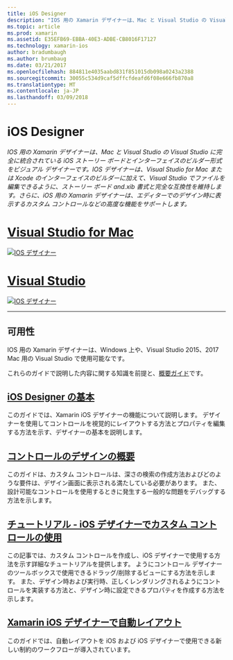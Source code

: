 ```yaml
---
title: iOS Designer
description: "IOS 用の Xamarin デザイナーは、Mac と Visual Studio の Visual Studio に完全に統合されている iOS ストーリー ボードとインターフェイスのビルダー形式をビジュアル デザイナーです。 IOS デザイナーは、Visual Studio for Mac または Xcode のインターフェイスのビルダーに加えて、Visual Studio でファイルを編集できるように、ストーリー ボード and.xib 書式と完全な互換性を維持します。 さらに、iOS 用の Xamarin デザイナーは、エディターでのデザイン時に表示するカスタム コントロールなどの高度な機能をサポートします。"
ms.topic: article
ms.prod: xamarin
ms.assetid: E35EFB69-EBBA-40E3-ADBE-CB8016F17127
ms.technology: xamarin-ios
author: bradumbaugh
ms.author: brumbaug
ms.date: 03/21/2017
ms.openlocfilehash: 884811e4035aabd831f851015db098a0243a2388
ms.sourcegitcommit: 30055c534d9caf5dffcfdeafd6f08e666fb870a8
ms.translationtype: MT
ms.contentlocale: ja-JP
ms.lasthandoff: 03/09/2018
---
```

# <a name="ios-designer"></a>iOS Designer

_IOS 用の Xamarin デザイナーは、Mac と Visual Studio の Visual Studio に完全に統合されている iOS ストーリー ボードとインターフェイスのビルダー形式をビジュアル デザイナーです。IOS デザイナーは、Visual Studio for Mac または Xcode のインターフェイスのビルダーに加えて、Visual Studio でファイルを編集できるように、ストーリー ボード and.xib 書式と完全な互換性を維持します。さらに、iOS 用の Xamarin デザイナーは、エディターでのデザイン時に表示するカスタム コントロールなどの高度な機能をサポートします。_

# <a name="visual-studio-for-mactabvsmac"></a>[Visual Studio for Mac](#tab/vsmac)


[![](images/designer-new1.png "IOS デザイナー")](images/designer-new1.png#lightbox)


# <a name="visual-studiotabvswin"></a>[Visual Studio](#tab/vswin)


[![](images/designer-vs.png "IOS デザイナー")](images/designer-vs.png#lightbox)


-----

## <a name="availability"></a>可用性

IOS 用の Xamarin デザイナーは、Windows 上や、Visual Studio 2015、2017 Mac 用の Visual Studio で使用可能なです。

これらのガイドで説明した内容に関する知識を前提と、[概要ガイド](~/ios/get-started/index.md)です。


## <a name="ios-designer-basicsintroductionmd"></a>[iOS Designer の基本](introduction.md)

このガイドでは、Xamarin iOS デザイナーの機能について説明します。 デザイナーを使用してコントロールを視覚的にレイアウトする方法とプロパティを編集する方法を示す、デザイナーの基本を説明します。

##  <a name="designable-controls-overviewios-designable-controls-overviewmd"></a>[コントロールのデザインの概要](ios-designable-controls-overview.md)

このガイドは、カスタム コントロールは、深さの検索の作成方法およびどのような要件は、デザイン画面に表示される満たしている必要があります。 また、設計可能なコントロールを使用するときに発生する一般的な問題をデバッグする方法を示します。

##  <a name="walkthrough---using-custom-controls-with-ios-designerios-designable-controls-walkthroughmd"></a>[チュートリアル - iOS デザイナーでカスタム コントロールの使用](ios-designable-controls-walkthrough.md)

この記事では、カスタム コントロールを作成し、iOS デザイナーで使用する方法を示す詳細なチュートリアルを提供します。 ようにコントロール デザイナーのツールボックスで使用できるドラッグ/削除するビューにする方法を示します。 また、デザイン時および実行時、正しくレンダリングされるようにコントロールを実装する方法と、デザイン時に設定できるプロパティを作成する方法を示します。

##  <a name="auto-layout-with-the-xamarin-ios-designerdesigner-auto-layoutmd"></a>[Xamarin iOS デザイナーで自動レイアウト](designer-auto-layout.md)

このガイドでは、自動レイアウトを iOS および iOS デザイナーで使用できる新しい制約のワークフローが導入されています。

